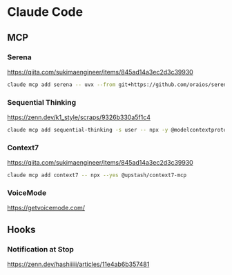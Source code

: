 # Claude Code

## MCP

### Serena
https://qiita.com/sukimaengineer/items/845ad14a3ec2d3c39930
```sh
claude mcp add serena -- uvx --from git+https://github.com/oraios/serena serena-mcp-server --context ide-assistant --project $(pwd)
```

### Sequential Thinking
https://zenn.dev/k1_style/scraps/9326b330a5f1c4
```sh
claude mcp add sequential-thinking -s user -- npx -y @modelcontextprotocol/server-sequential-thinking
```

### Context7
https://qiita.com/sukimaengineer/items/845ad14a3ec2d3c39930
```sh
claude mcp add context7 -- npx --yes @upstash/context7-mcp
```

### VoiceMode
https://getvoicemode.com/

## Hooks

### Notification at Stop
https://zenn.dev/hashiiiii/articles/11e4ab6b357481
